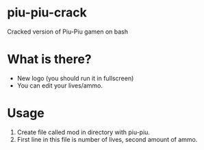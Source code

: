 # piu-piu-crack
Cracked version of Piu-Piu gamen on bash
# What is there?
- New logo (you should run it in fullscreen)
- You can edit your lives/ammo.
# Usage
1. Create file called mod in directory with piu-piu.
2. First line in this file is number of lives, second amount of ammo.
